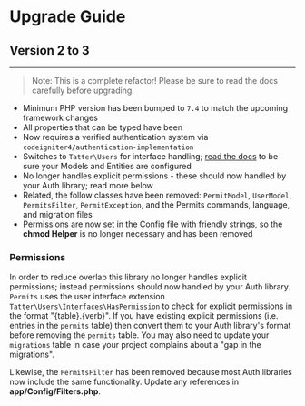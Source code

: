 # Upgrade Guide

## Version 2 to 3
***

> Note: This is a complete refactor! Please be sure to read the docs carefully before upgrading.

* Minimum PHP version has been bumped to `7.4` to match the upcoming framework changes
* All properties that can be typed have been
* Now requires a verified authentication system via `codeigniter4/authentication-implementation`
* Switches to `Tatter\Users` for interface handling; [read the docs](https://github.com/tattersoftware/codeigniter4-users) to be sure your Models and Entities are configured
* No longer handles explicit permissions - these should now handled by your Auth library; read more below
* Related, the follow classes have been removed: `PermitModel`, `UserModel`, `PermitsFilter`, `PermitException`, and the Permits commands, language, and migration files
* Permissions are now set in the Config file with friendly strings, so the **chmod Helper** is no longer necessary and has been removed

### Permissions

In order to reduce overlap this library no longer handles explicit permissions; instead
permissions should now handled by your Auth library. `Permits` uses the user interface
extension `Tatter\Users\Interfaces\HasPermission` to check for explicit permissions in the
format "{table}.{verb}". If you have existing explicit permissions (i.e. entries in the
`permits` table) then convert them to your Auth library's format before removing the
`permits` table. You may also need to update your `migrations` table in case your project
complains about a "gap in the migrations".

Likewise, the `PermitsFilter` has been removed because most Auth libraries now include the
same functionality. Update any references in **app/Config/Filters.php**.
